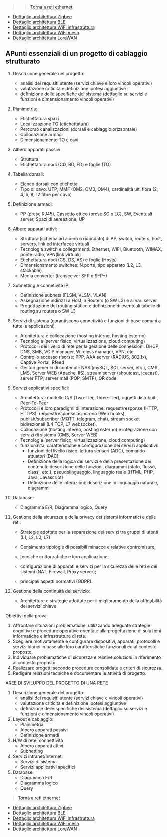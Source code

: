 >>[Torna a reti ethernet](archeth.md)

- [Dettaglio architettura Zigbee](archzigbee.md)
- [Dettaglio architettura BLE](archble.md)
- [Dettaglio architettura WiFi infrastruttura](archwifi.md)
- [Dettaglio architettura WiFi mesh](archmesh.md) 
- [Dettaglio architettura LoraWAN](lorawanclasses.md) 

## **APunti essenziali di un progetto di cablaggio strutturato** 

1. Descrizione generale del progetto:
    - analisi dei requisiti utente (servizi chiave e loro vincoli operativi)
    - valutazione criticità e definizione ipotesi aggiuntive
    - definizione delle specifiche del sistema (dettaglio su servizi e funzioni e dimensionamento vincoli
operativi)
2. Planimetria:
    - Etichettatura spazi
    - Localizzazione TO (etichettatura)
    - Percorso canalizzazioni (dorsali e cablaggio orizzontale)
    - Collocazione armadi
    - Dimensionamento TO e cavi
3. Albero apparati passivi
    - Struttura
    - Etichettatura nodi (CD, BD, FD) e foglie (TO)
4. Tabella dorsali:
    - Elenco dorsali con etichetta
    - Tipo di cavo: UTP, MMF (OM2, OM3, OM4), cardinalità ulti fibra (2, 4, 6, 8, 12 fibre per cavo)
5. Definizione armadi:
    - PP (prese RJ45), Cassetto ottico (prese SC o LC), SW, Eventuali server, Spazi di aereazione, UP
6. Albero apparati attivi:
    - Struttura (schema ad albero o ridondato) di AP, switch, routers, host, servers, link ed interfacce virtuali
    - Tecnologia switch e collegamenti: Ethernet, WIFI, Bluetooth, WIMAX, ponte radio, VPN(link virtuali)
    - Etichettatura nodi (CS, DS, AS) e foglie (Hosts)
    - Dimensionamento switches: N.porte, tipo apparato (L2, L3, stackable)
    - Media converter (transceiver SFP o SFP+)
7. Subnetting e connetività IP:
    - Definizione subnets (FLSM, VLSM, VLAN)
    - Assegnazione indirizzi a Host, a Routers (o SW L3) e ai vari server
    - Progettazione del routing statico e definizione di eventuali tabelle di routing su routers o SW L3
8. Servizi di sistema (garantiscono connetività e funzioni di base comuni a tutte le applicazioni)
    - Architettura e collocazione (hosting interno, hosting esterno)
    - Tecnologia (server fisico, virtualizzazione, cloud computing)
    - Protocolli del livello di rete per la gestione delle connessioni: DHCP, DNS, SMB, VOIP manager, Wireless
manager, VPN, etc.
    - Controllo accesso risorse: PPP, AAA server (RADIUS, 802.1x), Captive Portal, Rfeed
    - Gestori generici di contenuti: NAS (mySQL, SQL server, etc.), CMS, LMS, Server WEB (Apache, IIS),
stream server (shoutcast, icecast), server FTP, server mail (POP, SMTP), QR code

9. Servizi applicativi specifici:
    - Architettura: modello C/S (Two-Tier, Three-Tier), oggetti distribuiti, Peer-To-Peer
    - Protocolli e loro paradigmi di interazione: request/response (HTTP, HTTPS), request/response asincrono
(Web hooks), publish/subscriber (MQTT, telegram, chat), stream socket bidirezionali (L4 TCP, L7
websocket).
    - Collocazione (hosting interno, hosting esterno) e integrazione con servizi di sistema (CMS, Server WEB)
    - Tecnologia (server fisico, virtualizzazione, cloud computing)
    - funzionalità, caratteristiche e configurazione dei servizi applicativi:
        - funzioni del livello fisico: lettura sensori (ADC), comando attuatori (DAC)
        - Definizione della logica dei servizi e della presentazione dei contenuti: descrizione delle
funzioni, diagrammi (stato, flusso, classi, etc.), pseudolinguaggio, linguaggio reale (HTML, PHP,
Java, Javascript)
        - Definizione delle interazioni: descrizione in linguaggio naturale, diagrammi

10. Database:
    - Diagramma E/R, Diagramma logico, Query
11. Gestione della sicurezza e della privacy dei sistemi informatici e delle reti:
    - Strategie adottate per la separazione dei servizi tra gruppi di utenti (L1, L2, L3, L7)
    - Censimento tipologie di possibili minacce e relative contromisure;
    - tecniche crittografiche e loro applicazione;

    - configurazione di apparati e servizi per la sicurezza delle reti e dei sistemi (NAT, Firewall, Proxy
server);
    - principali aspetti normativi (GDPR).
12. Gestione della continuità del servizio:
    - Architetture e strategie adottate per il miglioramento della affidabilità dei servizi chiave

Obiettivi della prova:
1. Affrontare situazioni problematiche, utilizzando adeguate strategie cognitive e procedure operative
orientate alla progettazione di soluzioni informatiche e infrastrutture di rete.
2. Scegliere motivatamente e configurare dispositivi, apparati, protocolli e servizi idonei in base alle loro
caratteristiche funzionali ed al contesto proposto.
3. Individuare problematiche di sicurezza e relative soluzioni in riferimento al contesto proposto.
4. Realizzare progetti secondo procedure consolidate e criteri di sicurezza.
5. Redigere relazioni tecniche e documentare le attività di progetto.

AREE DI SVILUPPO DEL PROGETTO DI UNA RETE

1. Descrizione generale del progetto:
    - analisi dei requisiti utente (servizi chiave e vincoli operativi)
    - valutazione criticità e definizione ipotesi aggiuntive
    - definizione delle specifiche del sistema (dettaglio su servizi e funzioni e dimensionamento vincoli
operativi)
2. Layout e cablaggio:
    - Planimetria
    - Albero apparati passivi
    - Definizione armadi
3. H/W di rete, connettività
    - Albero apparati attivi
    - Subnetting
4. Servizi intranet/Internet:
    - Servizi di sistema
    - Servizi applicativi specifici
5. Database
    - Diagramma E/R
    - Diagramma logico
    - Query


>[Torna a reti ethernet](archeth.md)

- [Dettaglio architettura Zigbee](archzigbee.md)
- [Dettaglio architettura BLE](archble.md)
- [Dettaglio architettura WiFi infrastruttura](archwifi.md)
- [Dettaglio architettura WiFi mesh](archmesh.md) 
- [Dettaglio architettura LoraWAN](lorawanclasses.md) 

